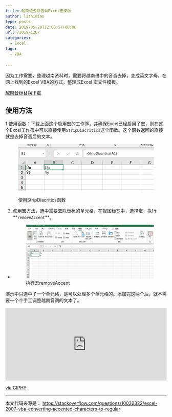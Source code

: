 ```yaml
---
title: 越南语去除音调Excel宏模板
author: lizhimiao
type: posts
date: 2019-05-29T12:00:57+00:00
url: /2019/126/
categories:
  - Excel
tags:
  - VBA

---
```

因为工作需要，整理越南资料时，需要将越南语中的音调去掉，变成英文字母，在网上找到的Excel VBA的方式，整理成Excel 宏文件模板。

<div class="wp-block-file">
  <a href="越南音标替换.xlsm">越南音标替换</a><a href="越南音标替换.xlsm" class="wp-block-file__button" download>下载</a>
</div>

## 使用方法

1.使用函数：下载上面这个启用宏的工作簿，并确保Excel已经启用了宏，则在这个Excel工作簿中可以直接使用`StripDiacritics`这个函数。这个函数返回的直接就是去掉音调后的文本。<figure class="wp-block-image">

<img src="image.png" alt="" class="wp-image-127" /><figcaption>使用StripDiacritics函数</figcaption></figure> 

2. 使用宏方法，选中需要去除音标的单元格，在视图标签中，选择宏，执行**`removeAccent`**。

<ul class="wp-block-gallery columns-1">
  <li class="blocks-gallery-item">
    <figure><a href="removeAccent.gif"><img src="removeAccent.gif" alt="" data-id="133" class="wp-image-133" /></a><figcaption>执行宏removeAccent</figcaption></figure>
  </li>
</ul>

演示中只选中了一个单元格，是可以处理多个单元格的。添加完这两个后，就不需要一个个手工调整越南音调的文本了。

<div style="width:100%;height:0;padding-bottom:45%;position:relative;">
  <iframe src="https://giphy.com/embed/11sBLVxNs7v6WA" width="100%" height="100%" style="position:absolute" frameBorder="0" class="giphy-embed" allowFullScreen></iframe>
</div>

[via GIPHY][1]

<hr class="wp-block-separator" />

本文代码来源是： <https://stackoverflow.com/questions/10032322/excel-2007-vba-converting-accented-characters-to-regular>

 [1]: https://giphy.com/gifs/cheer-cheering-11sBLVxNs7v6WA